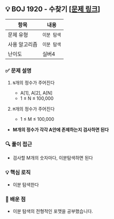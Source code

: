 ## 💡 BOJ 1920 - 수찾기 [[문제 링크](https://www.acmicpc.net/problem/1920)]

| 항목 | 내용 |
|------|------|
| 문제 유형 | `이분 탐색` |
| 사용 알고리즘 | `이분 탐색` |
| 난이도 | 실버4 |

### ✅ 문제 설명
1. `N`개의 정수가 주어진다
	- A[1], A[2], A[N]
	- 1 ≤ N ≤ 100,000
	
2. `M`개의 정수가 주어진다
	- 1 ≤ M ≤ 100,000

- **M개의 정수가 각각 A안에 존제하는지 검사하면 된다**

### 🔍 풀이 접근
- 검사할 M개의 숫자마다, 이분탐색하면 된다

### 💡 핵심 로직
- 이분 탐색한다

### 📌 배운 점
- 이분 탐색의 전형적인 포맷을 공부했습니다.